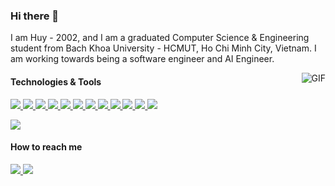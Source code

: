### Hi there 👋

<!--
**bngiahuy/bngiahuy** is a ✨ _special_ ✨ repository because its `README.md` (this file) appears on your GitHub profile.

Here are some ideas to get you started:

- 🔭 I’m currently working on ...
- 🌱 I’m currently learning ...
- 👯 I’m looking to collaborate on ...
- 🤔 I’m looking for help with ...
- 💬 Ask me about ...
- 📫 How to reach me: ...
- 😄 Pronouns: ...
- ⚡ Fun fact: ...
-->
<p style="fontsize: 6px">I am Huy - 2002, and I am a graduated Computer Science & Engineering student from Bach Khoa University - HCMUT, Ho Chi Minh City, Vietnam. I am working towards being a software engineer and AI Engineer.</p>
<img align="right" alt="GIF" src="https://media4.giphy.com/media/LaVp0AyqR5bGsC5Cbm/200w.gif?cid=6c09b952w24bjufvqeclteezkbvwapwd39cbdkmllna6q2be&ep=v1_gifs_search&rid=200w.gif&ct=g" />

<h4>Technologies & Tools</h4>
<p>
  <a href="https://www.python.org/">
    <img src="https://img.shields.io/badge/Lang-Python-3776AB?style=flat&logo=python&logoColor=white" />
  </a>
  <a href="https://www.ecma-international.org/publications-and-standards/standards/ecma-262/">
    <img src="https://img.shields.io/badge/Lang-JavaScript-2bbc8a?style=flat&logo=javascript&logoColor=white" />
  </a>
  
  <a href="https://www.php.net/">
    <img src="https://img.shields.io/badge/Lang-PHP-8e7cc3?style=flat&logo=php&logoColor=white" />
  </a>
  <a href="https://cplusplus.com/">
    <img src="https://img.shields.io/badge/Lang-C++-00599C.svg?style=flat&logo=c%2B%2B" />
  </a>
  <a href="https://react.dev/">
    <img src="https://img.shields.io/badge/Library-React-61DAFB?style=flat&logo=react&logoColor=white" />
  </a>
  
  <a href="https://git-scm.com/">
    <img src="https://img.shields.io/badge/Tools-Git-F05032?style=flat&logo=git&logoColor=white" />
  </a>
  <a href="https://www.docker.com/">
    <img src="https://img.shields.io/badge/Tools-Docker-2496ED?style=flat&logo=docker&logoColor=white" />
  </a>
  <a href="https://www.postgresql.org/">
    <img src="https://img.shields.io/badge/Database-PostgreSQL-4169E1?style=flat&logo=postgresql&logoColor=white" />
  </a>
  <a href="https://learn.microsoft.com/en-us/windows/wsl/">
    <img src="https://img.shields.io/badge/OS-Linux-FCC624?style=flat&logo=linux&logoColor=white" />
  </a>
  <a href="https://code.visualstudio.com/">
    <img src="https://img.shields.io/badge/Editor-VSCode-007BFC?style=flat&logo=visualstudiocode&logoColor=white" />
  </a>
  <a href="https://dotnet.microsoft.com/en-us/">
    <img src="https://img.shields.io/badge/Frame-.NET-512BD4?style=flat&logo=dotnet&logoColor=white" />
  </a>
  <a href="https://dotnet.microsoft.com/en-us/">
    <img src="https://img.shields.io/badge/Tech-NodeJS-5FA04E?style=flat&logo=nodedotjs&logoColor=white" />
  </a>
</p>

<p>
  <a href="https://github.com/bngiahuy?tab=repositories">
    <img align="center" src="https://github-readme-stats.vercel.app/api?username=bngiahuy&rank_icon=github&show_icons=true&alt=%22Huy%20Bui%27s%20GitHub%20Stats%22" />
  </a>
</p>

<h4>How to reach me</h4>
<p>
  <a href="https://www.linkedin.com/in/huy-bui47/">
    <img src="https://img.shields.io/badge/LinkedIn-525252?style=flat-square&logo=linkedin&logoColor=white" />
  </a>
  <a href="https://www.facebook.com/huy.bng24/">
    <img src="https://img.shields.io/badge/Facebook-525252?style=flat-square&logo=facebook&logoColor=white" />
  </a>
</p>
